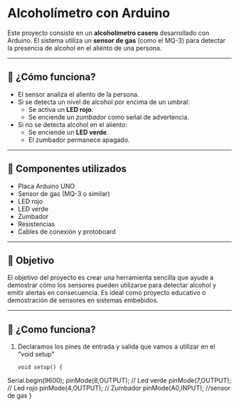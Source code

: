 # Alcoholímetro con Arduino

Este proyecto consiste en un **alcoholímetro casero** desarrollado con Arduino. El sistema utiliza un **sensor de gas** (como el MQ-3) para detectar la presencia de alcohol en el aliento de una persona.

---

## 🔧 ¿Cómo funciona?

- El sensor analiza el aliento de la persona.
- Si se detecta un nivel de alcohol por encima de un umbral:
  - Se activa un **LED rojo**.
  - Se enciende un *zumbador* como señal de advertencia.
- Si no se detecta alcohol en el aliento:
  - Se enciende un **LED verde**.
  - El zumbador permanece apagado.

---

## 🧰 Componentes utilizados

- Placa Arduino UNO
- Sensor de gas (MQ-3 o similar)
- LED rojo
- LED verde
- Zumbador
- Resistencias
- Cables de conexión y protoboard

---

## 🎯 Objetivo

El objetivo del proyecto es crear una herramienta sencilla que ayude a demostrar cómo los sensores pueden utilizarse para detectar alcohol y emitir alertas en consecuencia. Es ideal como proyecto educativo o demostración de sensores en sistemas embebidos.

---

##  🧐 ¿Como funciona?

1. Declaramos los pines de entrada y salida que vamos a utilizar en el "void setup"  
   ```
   void setup() {

  Serial.begin(9600);
  pinMode(8,OUTPUT); // Led verde 
  pinMode(7,OUTPUT); // Led rojo 
  pinMode(4,OUTPUT); // Zumbador
  pinMode(A0,INPUT); //sensor de gas
}

   

